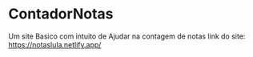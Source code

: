 # ContadorNotas
Um site Basico com intuito de Ajudar na contagem de notas
link do site: https://notaslula.netlify.app/

